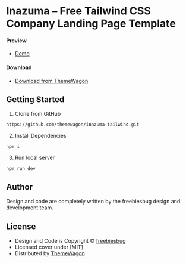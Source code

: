 # Inazuma – Free Tailwind CSS Company Landing Page Template

#### Preview

 - [Demo](https://themewagon.github.io/inazuma-tailwind/)

#### Download
 - [Download from ThemeWagon](https://themewagon.com/themes/inazuma/)
 
 
## Getting Started

1. Clone from GitHub 
```
https://github.com/themewagon/inazuma-tailwind.git
```
2. Install Dependencies
```
npm i
```
3. Run local server
```
npm run dev
```

## Author

Design and code are completely written by the freebiesbug design and development team.  


## License

 - Design and Code is Copyright &copy; [freebiesbug](https://freebiesbug.com/)
 - Licensed cover under [MIT]
 - Distributed by [ThemeWagon](https://themewagon.com)

